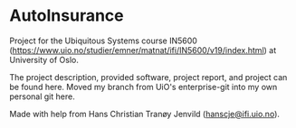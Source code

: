# AutoInsurance
Project for the Ubiquitous Systems course IN5600 (https://www.uio.no/studier/emner/matnat/ifi/IN5600/v19/index.html) at University of Oslo.

The project description, provided software, project report, and project can be found here. Moved my branch from UiO's enterprise-git into my own personal git here.

Made with help from Hans Christian Tranøy Jenvild (hanscje@ifi.uio.no).
